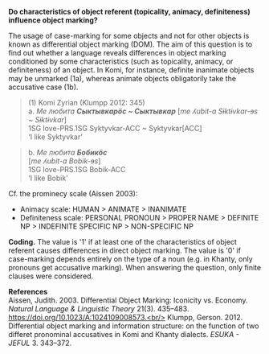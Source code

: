 **Do characteristics of object referent (topicality, animacy, definiteness) influence object marking?**

The usage of case-marking for some objects and not for other objects is known as differential object marking (DOM). The aim of this question is to find out whether a language reveals differences in object marking conditioned by some characteristics (such as topicality, animacy, or definiteness) of an object. In Komi, for instance, definite inanimate objects may be unmarked (1a), whereas animate objects obligatorily take the accusative case (1b). 

>(1) Komi Zyrian (Klumpp 2012: 345)<br/>
>a. *Ме любита **Сыктывкарöс ~ Сыктывкар***
>[*me ʎubit-ɑ Sɨktɨvkɑr-ɘs ~ Sɨktɨvkɑr*]<br/>
>1SG love-PRS.1SG Syktyvkar-ACC ~ Syktyvkar[ACC]<br/>
>‘I like Syktyvkar’

>b. *Ме любита **Бобикöс***<br/>
>[*me ʎubit-ɑ Bobik-ɘs*]<br/>
>1SG love-PRS.1SG Bobik-ACC<br/>
>‘I like Bobik'

Cf. the prominecy scale (Aissen 2003): 
 - Animacy scale: HUMAN > ANIMATE > INANIMATE
 - Definiteness scale: PERSONAL PRONOUN > PROPER NAME > DEFINITE NP > INDEFINITE SPECIFIC NP > NON-SPECIFIC NP
 
**Coding.** The value is '1' if at least one of the characteristics of object referent causes differences in direct object marking. The value is '0' if case-marking  depends entirely on the type of a noun (e.g. in Khanty, only pronouns get accusative marking). When answering the question, only finite clauses were considered. 

**References**<br/>
Aissen, Judith. 2003. Differential Object Marking: Iconicity vs. Economy. *Natural Language & Linguistic Theory* 21(3). 435–483. https://doi.org/10.1023/A:1024109008573.<br/>
Klumpp, Gerson. 2012. Differential object marking and information structure: on the function of two differet pronominal accusatives in Komi and Khanty dialects. *ESUKA - JEFUL* 3. 343–372.
